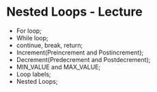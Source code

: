# Nested Loops - Lecture 

* For loop;
* While loop;
* continue, break, return;
* Increment(Preincrement and Postincrement);
* Decrement(Predecrement and Postdecrement);
* MIN_VALUE and MAX_VALUE;
* Loop labels;
* Nested Loops;
